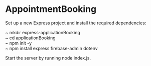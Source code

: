 # AppointmentBooking

Set up a new Express project and install the required dependencies:

~ mkdir express-applicationBooking <br>
~ cd applicationBooking <br>
~ npm init -y <br>
~ npm install express firebase-admin dotenv <br>

Start the server by running node index.js.
